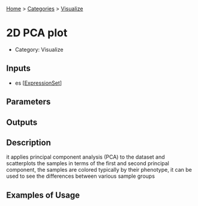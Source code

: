
[Home](../../../index.html) > [Categories](../../index.html) > [Visualize](index.html)

# 2D PCA plot

* Category: Visualize

## Inputs

* es [[ExpressionSet](../../../data_types.html#expressionset)]

## Parameters



## Outputs



## Description

  it applies principal component analysis (PCA) to the dataset and scatterplots the samples in terms of the first and second principal component, the samples are colored typically by their phenotype, it can be used to see the differences between various sample groups

## Examples of Usage
        